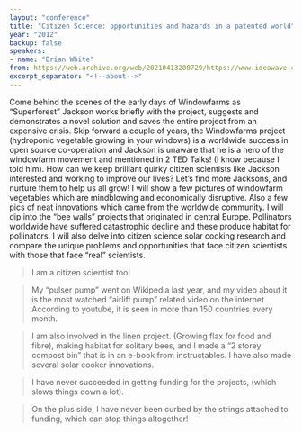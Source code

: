 ```yaml
---
layout: "conference"
title: "Citizen Science: opportunities and hazards in a patented world"
year: "2012"
backup: false
speakers:
- name: "Brian White"
from: https://web.archive.org/web/20210413200729/https://www.ideawave.ca/2012-conference/citizen-science-opportunities-and-hazards-in-a-patented-world
excerpt_separator: "<!--about-->"
---
```


Come behind the scenes of the early days of Windowfarms as “Superforest”
Jackson works briefly with the project, suggests and demonstrates a novel
solution and saves the entire project from an expensive crisis. Skip forward a
couple of years, the Windowfarms project (hydroponic vegetable growing in your
windows) is a worldwide success in open source co-operation and Jackson is
unaware that he is a hero of the windowfarm movement and mentioned in 2 TED
Talks! (I know because I told him). How can we keep brilliant quirky citizen
scientists like Jackson interested and working to improve our lives? Let’s
find more Jacksons, and nurture them to help us all grow! I will show a few
pictures of windowfarm vegetables which are mindblowing and economically
disruptive. Also a few pics of neat innovations which came from the worldwide
community. I will dip into the “bee walls” projects that originated in central
Europe. Pollinators worldwide have suffered catastrophic decline and these
produce habitat for pollinators. I will also delve into citizen science solar
cooking research and compare the unique problems and opportunities that face
citizen scientists with those that face “real” scientists.

<!--about-->

> I am a citizen scientist too!  

> My “pulser pump” went on Wikipedia last year, and my video about it is the
most watched “airlift pump” related video on the internet. According to
youtube, it is seen in more than 150 countries every month.  

> I am also involved in the linen project. (Growing flax for food and fibre),
making habitat for solitary bees, and I made a “2 storey compost bin” that is
in an e-book from instructables. I have also made several solar cooker
innovations.  

> I have never succeeded in getting funding for the projects, (which slows
things down a lot).  

> On the plus side, I have never been curbed by the strings attached to funding,
which can stop things altogether!
